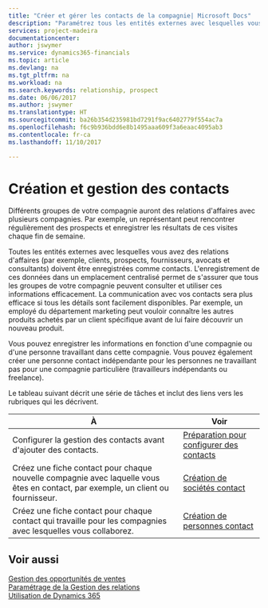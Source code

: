 ```yaml
---
title: "Créer et gérer les contacts de la compagnie| Microsoft Docs"
description: "Paramétrez tous les entités externes avec lesquelles vous avez une relation d'affaires (par exemple les prospects, les clients, les fournisseurs, et les consultants) comme contacts."
services: project-madeira
documentationcenter: 
author: jswymer
ms.service: dynamics365-financials
ms.topic: article
ms.devlang: na
ms.tgt_pltfrm: na
ms.workload: na
ms.search.keywords: relationship, prospect
ms.date: 06/06/2017
ms.author: jswymer
ms.translationtype: HT
ms.sourcegitcommit: ba26b354d235981bd7291f9ac6402779f554ac7a
ms.openlocfilehash: f6c9b936bdd6e8b1495aaa609f3a6eaac4095ab3
ms.contentlocale: fr-ca
ms.lasthandoff: 11/10/2017

---
```

# <a name="creating-and-managing-contacts"></a>Création et gestion des contacts
Différents groupes de votre compagnie auront des relations d'affaires avec plusieurs compagnies. Par exemple, un représentant peut rencontrer régulièrement des prospects et enregistrer les résultats de ces visites chaque fin de semaine.

Toutes les entités externes avec lesquelles vous avez des relations d'affaires (par exemple, clients, prospects, fournisseurs, avocats et consultants) doivent être enregistrées comme contacts. L'enregistrement de ces données dans un emplacement centralisé permet de s'assurer que tous les groupes de votre compagnie peuvent consulter et utiliser ces informations efficacement. La communication avec vos contacts sera plus efficace si tous les détails sont facilement disponibles. Par exemple, un employé du département marketing peut vouloir connaître les autres produits achetés par un client spécifique avant de lui faire découvrir un nouveau produit.

Vous pouvez enregistrer les informations en fonction d'une compagnie ou d'une personne travaillant dans cette compagnie. Vous pouvez également créer une personne contact indépendante pour les personnes ne travaillant pas pour une compagnie particulière (travailleurs indépendants ou freelance).

Le tableau suivant décrit une série de tâches et inclut des liens vers les rubriques qui les décrivent.

| À | Voir |
| --- | --- |
| Configurer la gestion des contacts avant d'ajouter des contacts. |[Préparation pour configurer des contacts](marketing-setup-contacts.md) |
| Créez une fiche contact pour chaque nouvelle compagnie avec laquelle vous êtes en contact, par exemple, un client ou fournisseur. |[Création de sociétés contact](marketing-create-contact-companies.md) |
| Créez une fiche contact pour chaque contact qui travaille pour les compagnies avec lesquelles vous collaborez. |[Création de personnes contact](marketing-create-contact-persons.md) |

## <a name="see-also"></a>Voir aussi
[Gestion des opportunités de ventes](marketing-manage-sales-opportunities.md)  
[Paramétrage de la Gestion des relations](marketing-setup-marketing.md)  
[Utilisation de Dynamics 365](ui-work-product.md)  

